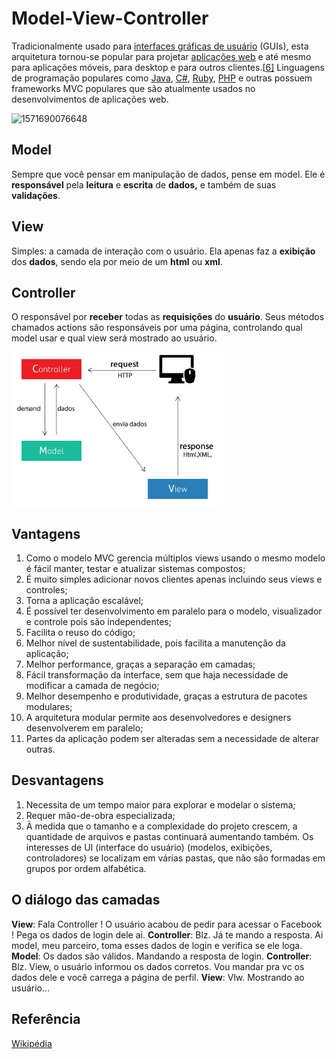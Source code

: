 # Model-View-Controller

Tradicionalmente usado para [interfaces gráficas de usuário](https://pt.wikipedia.org/wiki/Interface_gráfica_do_usuário) (GUIs), esta arquitetura tornou-se popular para projetar [aplicações web](https://pt.wikipedia.org/wiki/Aplicações_web) e até mesmo para aplicações móveis, para desktop e para outros clientes.[[6\]](https://pt.wikipedia.org/wiki/MVC#cite_note-6) Linguagens de programação populares como [Java](<https://pt.wikipedia.org/wiki/Java_(linguagem_de_programação)>), [C#](https://pt.wikipedia.org/wiki/C), [Ruby](https://pt.wikipedia.org/wiki/Ruby), [PHP](https://pt.wikipedia.org/wiki/PHP) e outras possuem frameworks MVC populares que são atualmente usados no desenvolvimentos de aplicações web.

![1571690076648](/home/armitage/.config/Typora/typora-user-images/1571690076648.png)

## Model

Sempre que você pensar em manipulação de dados, pense em model. Ele é **responsável** pela **leitura** e **escrita** de **dados,** e também de suas **validações**.

## View

Simples: a camada de interação com o usuário. Ela apenas faz a **exibição** dos **dados**, sendo ela por meio de um **html** ou **xml**.

## Controller

O responsável por **receber** todas as **requisições** do **usuário**. Seus métodos chamados actions são responsáveis por uma página, controlando qual model usar e qual view será mostrado ao usuário.

<img src="https://raw.githubusercontent.com/diegoeis/tableless-static-images/master/2015/02/laravel-introducao.jpg" alt="img" style="zoom: 67%;" />

## Vantagens

1. Como o modelo MVC gerencia múltiplos views usando o mesmo modelo é fácil manter, testar e atualizar sistemas compostos;
2. É muito simples adicionar novos clientes apenas incluindo seus views e controles;
3. Torna a aplicação escalável;
4. É possível ter desenvolvimento em paralelo para o modelo, visualizador e controle pois são independentes;
5. Facilita o reuso do código;
6. Melhor nível de sustentabilidade, pois facilita a manutenção da aplicação;
7. Melhor performance, graças a separação em camadas;
8. Fácil transformação da interface, sem que haja necessidade de modificar a camada de negócio;
9. Melhor desempenho e produtividade, graças a estrutura de pacotes modulares;
10. A arquitetura modular permite aos desenvolvedores e designers desenvolverem em paralelo;
11. Partes da aplicação podem ser alteradas sem a necessidade de alterar outras.

## Desvantagens

1. Necessita de um tempo maior para explorar e modelar o sistema;
2. Requer mão-de-obra especializada;
3. À medida que o tamanho e a complexidade do projeto crescem, a quantidade de arquivos e pastas continuará aumentando também. Os interesses de UI (interface do usuário) (modelos, exibições, controladores) se localizam em várias pastas, que não são formadas em grupos por ordem alfabética.

## O diálogo das camadas

**View**: Fala Controller ! O usuário acabou de pedir para acessar o Facebook ! Pega os dados de login dele ai. **Controller**: Blz. Já te mando a resposta. Ai model, meu parceiro, toma esses dados de login e verifica se ele loga. **Model**: Os dados são válidos. Mandando a resposta de login. **Controller**: Blz. View, o usuário informou os dados corretos. Vou mandar pra vc os dados dele e você carrega a página de perfil. **View**: Vlw. Mostrando ao usuário…

## Referência

[Wikipédia](https://pt.wikipedia.org/wiki/MVC)
